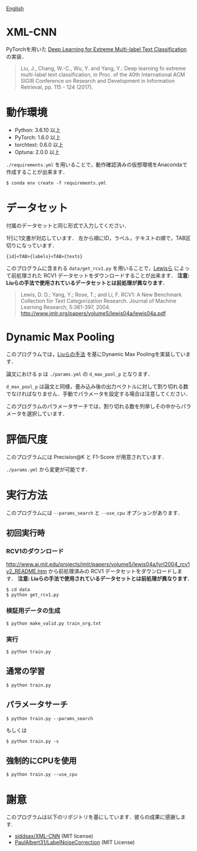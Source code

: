 [English](https://github.com/yu54ku/xml-cnn/blob/master/README.md)

# XML-CNN
PyTorchを用いた [Deep Learning for Extreme Multi-label Text Classification](http://nyc.lti.cs.cmu.edu/yiming/Publications/jliu-sigir17.pdf) の実装．

> Liu, J., Chang, W.-C., Wu, Y. and Yang, Y.: Deep learning fo extreme multi-label text classification, in Proc. of the 40th International ACM SIGIR Conference on Research and Development in Information Retrieval, pp. 115 - 124 (2017).

# 動作環境
- Python: 3.6.10 以上
- PyTorch: 1.6.0 以上
- torchtext: 0.6.0 以上
- Optuna: 2.0.0 以上

`./requirements.yml` を用いることで，動作確認済みの仮想環境をAnacondaで作成することが出来ます．

```
$ conda env create -f requirements.yml
```


# データセット
付属のデータセットと同じ形式で入力してください．

1行に1文書が対応しています．
左から順にID，ラベル，テキストの順で，TAB区切りになっています．

```
{id}<TAB>{labels}<TAB>{texts}
```
このプログラムに含まれる `data/get_rcv1.py` を用いることで，[Lewisら](https://www.jmlr.org/papers/volume5/lewis04a/lewis04a.pdf) によって前処理された RCV1 データセットをダウンロードすることが出来ます．
__注意: Liuらの手法で使用されているデータセットとは前処理が異なります.__

> Lewis, D. D.; Yang, Y.; Rose, T.; and Li, F. RCV1: A New Benchmark Collection for Text Categorization Research. Journal of Machine Learning Research, 5:361-397, 2004. http://www.jmlr.org/papers/volume5/lewis04a/lewis04a.pdf. 

# Dynamic Max Pooling
このプログラムでは，[Liuらの手法](http://nyc.lti.cs.cmu.edu/yiming/Publications/jliu-sigir17.pdf) を基にDynamic Max Poolingを実装しています．

論文における p は `./params.yml` の `d_max_pool_p` となります．

`d_max_pool_p` は論文と同様，畳み込み後の出力ベクトルに対して割り切れる数でなければなりません．手動でパラメータを設定する場合は注意してください．

このプログラムのパラメータサーチでは，割り切れる数を列挙しその中からパラメータを選択しています．

# 評価尺度
このプログラムには Precision@K と F1-Score が用意されています．

`./params.yml` から変更が可能です．

# 実行方法
このプログラムには `--params_search` と `--use_cpu` オプションがあります．

## 初回実行時
### RCV1のダウンロード

http://www.ai.mit.edu/projects/jmlr/papers/volume5/lewis04a/lyrl2004_rcv1v2_README.htm から前処理済みの RCV1 データセットをダウンロードします．
__注意: Liuらの手法で使用されているデータセットとは前処理が異なります.__

```
$ cd data
$ python get_rcv1.py
```

### 検証用データの生成

```
$ python make_valid.py train_org.txt
```

### 実行

```
$ python train.py
```
## 通常の学習

```
$ python train.py
```

## パラメータサーチ

```
$ python train.py --params_search
```
もしくは
```
$ python train.py -s
```

## 強制的にCPUを使用

```
$ python train.py --use_cpu
```

# 謝意
このプログラムは以下のリポジトリを基にしています．彼らの成果に感謝します.


- [siddsax/XML-CNN](https://github.com/siddsax/XML-CNN) (MIT license)
- [PaulAlbert31/LabelNoiseCorrection](https://github.com/PaulAlbert31/LabelNoiseCorrection) (MIT License)
